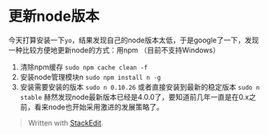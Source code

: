 更新node版本
=================
今天打算安装一下`yo`，结果发现自己的node版本太低，于是google了一下，发现一种比较方便地更新node的方式：用npm （目前不支持Windows）
1. 清除npm缓存
    `sudo npm cache clean -f `
2. 安装node管理模块n
    `sudo npm install n -g`
3. 安装需要安装的版本
    `sudo n 0.10.26`
    或者直接安装到最新的稳定版本
    `sudo n stable`
赫然发现node最新版本已经是4.0.0了，要知道前几年一直是在0.x之前，看来node也开始采用激进的发展策略了。
    


> Written with [StackEdit](https://stackedit.io/).